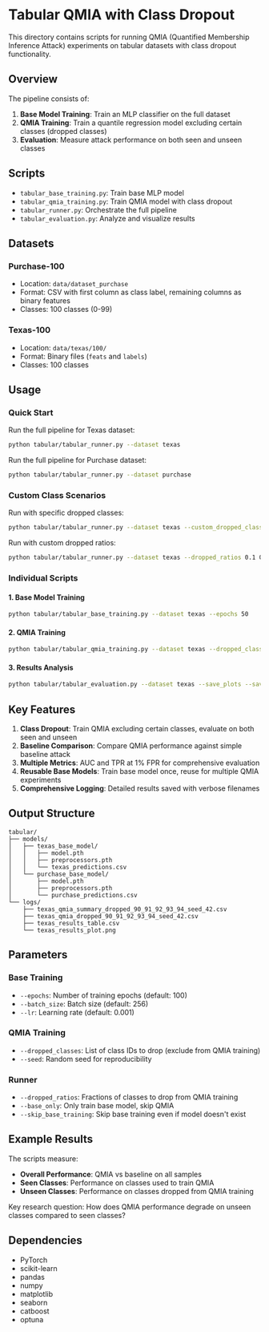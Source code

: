 # Tabular QMIA with Class Dropout

This directory contains scripts for running QMIA (Quantified Membership Inference Attack) experiments on tabular datasets with class dropout functionality.

## Overview

The pipeline consists of:
1. **Base Model Training**: Train an MLP classifier on the full dataset
2. **QMIA Training**: Train a quantile regression model excluding certain classes (dropped classes)
3. **Evaluation**: Measure attack performance on both seen and unseen classes

## Scripts

- `tabular_base_training.py`: Train base MLP model
- `tabular_qmia_training.py`: Train QMIA model with class dropout
- `tabular_runner.py`: Orchestrate the full pipeline
- `tabular_evaluation.py`: Analyze and visualize results

## Datasets

### Purchase-100
- Location: `data/dataset_purchase`
- Format: CSV with first column as class label, remaining columns as binary features
- Classes: 100 classes (0-99)

### Texas-100  
- Location: `data/texas/100/`
- Format: Binary files (`feats` and `labels`)
- Classes: 100 classes

## Usage

### Quick Start

Run the full pipeline for Texas dataset:
```bash
python tabular/tabular_runner.py --dataset texas
```

Run the full pipeline for Purchase dataset:
```bash
python tabular/tabular_runner.py --dataset purchase
```

### Custom Class Scenarios

Run with specific dropped classes:
```bash
python tabular/tabular_runner.py --dataset texas --custom_dropped_classes 90 91 92 93 94 95 96 97 98 99
```

Run with custom dropped ratios:
```bash
python tabular/tabular_runner.py --dataset texas --dropped_ratios 0.1 0.3 0.7 0.9
```

### Individual Scripts

#### 1. Base Model Training
```bash
python tabular/tabular_base_training.py --dataset texas --epochs 50
```

#### 2. QMIA Training
```bash
python tabular/tabular_qmia_training.py --dataset texas --dropped_classes 90 91 92 93 94 95 96 97 98 99
```

#### 3. Results Analysis
```bash
python tabular/tabular_evaluation.py --dataset texas --save_plots --save_table
```

## Key Features

1. **Class Dropout**: Train QMIA excluding certain classes, evaluate on both seen and unseen
2. **Baseline Comparison**: Compare QMIA performance against simple baseline attack
3. **Multiple Metrics**: AUC and TPR at 1% FPR for comprehensive evaluation
4. **Reusable Base Models**: Train base model once, reuse for multiple QMIA experiments
5. **Comprehensive Logging**: Detailed results saved with verbose filenames

## Output Structure

```
tabular/
├── models/
│   ├── texas_base_model/
│   │   ├── model.pth
│   │   ├── preprocessors.pth
│   │   └── texas_predictions.csv
│   └── purchase_base_model/
│       ├── model.pth
│       ├── preprocessors.pth
│       └── purchase_predictions.csv
└── logs/
    ├── texas_qmia_summary_dropped_90_91_92_93_94_seed_42.csv
    ├── texas_qmia_dropped_90_91_92_93_94_seed_42.csv
    ├── texas_results_table.csv
    └── texas_results_plot.png
```

## Parameters

### Base Training
- `--epochs`: Number of training epochs (default: 100)
- `--batch_size`: Batch size (default: 256)
- `--lr`: Learning rate (default: 0.001)

### QMIA Training
- `--dropped_classes`: List of class IDs to drop (exclude from QMIA training)
- `--seed`: Random seed for reproducibility

### Runner
- `--dropped_ratios`: Fractions of classes to drop from QMIA training
- `--base_only`: Only train base model, skip QMIA
- `--skip_base_training`: Skip base training even if model doesn't exist

## Example Results

The scripts measure:
- **Overall Performance**: QMIA vs baseline on all samples
- **Seen Classes**: Performance on classes used to train QMIA
- **Unseen Classes**: Performance on classes dropped from QMIA training

Key research question: How does QMIA performance degrade on unseen classes compared to seen classes?

## Dependencies

- PyTorch
- scikit-learn
- pandas
- numpy
- matplotlib
- seaborn
- catboost
- optuna 